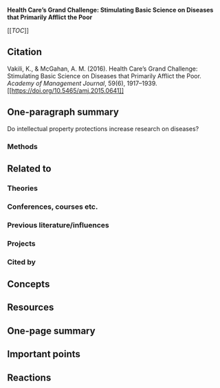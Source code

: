 **Health Care’s Grand Challenge: Stimulating Basic Science on Diseases that Primarily Afflict the Poor**

[[_TOC_]]

## Citation

Vakili, K., & McGahan, A. M. (2016). Health Care’s Grand Challenge: Stimulating Basic Science on Diseases that Primarily Afflict the Poor. *Academy of Management Journal*, 59(6), 1917–1939. [[https://doi.org/10.5465/amj.2015.0641]]

## One-paragraph summary

Do intellectual property protections increase research on diseases?

### Methods

## Related to

### Theories

### Conferences, courses etc.

### Previous literature/influences

### Projects

### Cited by

## Concepts

## Resources

## One-page summary

## Important points

## Reactions
